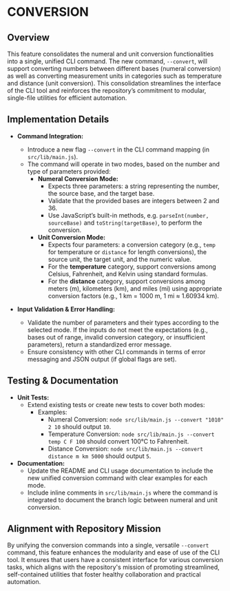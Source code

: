 # CONVERSION

## Overview
This feature consolidates the numeral and unit conversion functionalities into a single, unified CLI command. The new command, `--convert`, will support converting numbers between different bases (numeral conversion) as well as converting measurement units in categories such as temperature and distance (unit conversion). This consolidation streamlines the interface of the CLI tool and reinforces the repository’s commitment to modular, single-file utilities for efficient automation.

## Implementation Details
- **Command Integration:**
  - Introduce a new flag `--convert` in the CLI command mapping (in `src/lib/main.js`).
  - The command will operate in two modes, based on the number and type of parameters provided:
    - **Numeral Conversion Mode:**
      - Expects three parameters: a string representing the number, the source base, and the target base.
      - Validate that the provided bases are integers between 2 and 36.
      - Use JavaScript’s built-in methods, e.g. `parseInt(number, sourceBase)` and `toString(targetBase)`, to perform the conversion.
    - **Unit Conversion Mode:**
      - Expects four parameters: a conversion category (e.g., `temp` for temperature or `distance` for length conversions), the source unit, the target unit, and the numeric value.
      - For the **temperature** category, support conversions among Celsius, Fahrenheit, and Kelvin using standard formulas.
      - For the **distance** category, support conversions among meters (m), kilometers (km), and miles (mi) using appropriate conversion factors (e.g., 1 km = 1000 m, 1 mi ≈ 1.60934 km).

- **Input Validation & Error Handling:**
  - Validate the number of parameters and their types according to the selected mode. If the inputs do not meet the expectations (e.g., bases out of range, invalid conversion category, or insufficient parameters), return a standardized error message.
  - Ensure consistency with other CLI commands in terms of error messaging and JSON output (if global flags are set).

## Testing & Documentation
- **Unit Tests:**
  - Extend existing tests or create new tests to cover both modes:
    - Examples:
      - Numeral Conversion: `node src/lib/main.js --convert "1010" 2 10` should output `10`.
      - Temperature Conversion: `node src/lib/main.js --convert temp C F 100` should convert 100°C to Fahrenheit.
      - Distance Conversion: `node src/lib/main.js --convert distance m km 5000` should output `5`.
- **Documentation:**
  - Update the README and CLI usage documentation to include the new unified conversion command with clear examples for each mode.
  - Include inline comments in `src/lib/main.js` where the command is integrated to document the branch logic between numeral and unit conversion.

## Alignment with Repository Mission
By unifying the conversion commands into a single, versatile `--convert` command, this feature enhances the modularity and ease of use of the CLI tool. It ensures that users have a consistent interface for various conversion tasks, which aligns with the repository's mission of promoting streamlined, self-contained utilities that foster healthy collaboration and practical automation.
